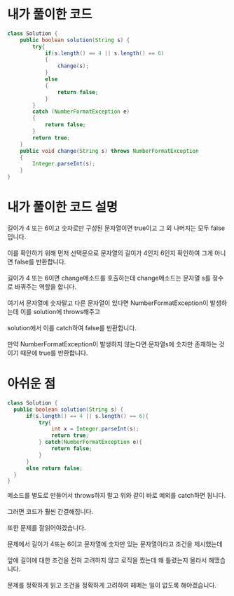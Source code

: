 # 내가 풀이한 코드

```java
class Solution {
    public boolean solution(String s) {
        try{
            if(s.length() == 4 || s.length() == 6)
            {
                change(s);
            }
            else
            {
                return false;
            }
        }
        catch (NumberFormatException e)
        {
            return false;
        }
        return true;
    }
    public void change(String s) throws NumberFormatException
    {
        Integer.parseInt(s);
    }
}
```

# 내가 풀이한 코드 설명

길이가 4 또는 6이고 숫자로만 구성된 문자열이면 true이고 그 외 나머지는 모두 false입니다.<br><br>
이를 확인하기 위해 먼저 선택문으로 문자열의 길이가 4인지 6인지 확인하여 그게 아니면 false를 반환합니다.<br><br>
길이가 4 또는 6이면 change메소드를 호출하는데 change메소드는 문자열 s를 정수로 바꿔주는 역할을 합니다.<br><br>
여기서 문자열에 숫자말고 다른 문자열이 있다면 NumberFormatException이 발생하는데 이를 solution에 throws해주고<br><br>
solution에서 이를 catch하여 false를 반환합니다.<br><br>
만약 NumberFormatException이 발생하지 않는다면 문자열s에 숫자만 존재하는 것이기 때문에 true를 반환합니다.

# 아쉬운 점

```java
class Solution {
  public boolean solution(String s) {
      if(s.length() == 4 || s.length() == 6){
          try{
              int x = Integer.parseInt(s);
              return true;
          } catch(NumberFormatException e){
              return false;
          }
      }
      else return false;
  }
}
```
메소드를 별도로 만들어서 throws하지 말고 위와 같이 바로 예외를 catch하면 됩니다.<br><br>
그러면 코드가 훨씬 간결해집니다.<br><br>
또한 문제를 잘읽어야겠습니다.<br><br>
문제에서 길이가 4또는 6이고 문자열에 숫자만 있는 문자열이라고 조건을 제시했는데<br><br>
앞에 길이에 대한 조건을 전혀 고려하지 않고 로직을 짰는데 왜 틀렸는지 몰라서 헤맸습니다.<br><br>
문제를 정확하게 읽고 조건을 정확하게 고려하여 헤메는 일이 없도록 해야겠습니다.
